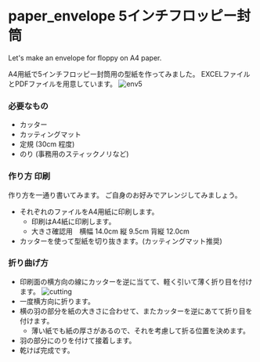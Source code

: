 # paper_envelope 5インチフロッピー封筒
Let's make an envelope for floppy on A4 paper.

A4用紙で5インチフロッピー封筒用の型紙を作ってみました。
EXCELファイルとPDFファイルを用意しています。
![env5](https://github.com/X1turboAgency/paper_envelope/assets/52121753/42a4504b-2cf2-4bd6-b703-bbcc843a5bd8)

### 必要なもの
- カッター
- カッティングマット
- 定規 (30cm 程度)
- のり (事務用のスティックノリなど)

### 作り方 印刷
作り方を一通り書いてみます。
ご自身のお好みでアレンジしてみましょう。

- それぞれのファイルをA4用紙に印刷します。
  - 印刷はA4紙に印刷します。
  - 大きさ確認用　横幅 14.0cm 縦 9.5cm 背縦 12.0cm
- カッターを使って型紙を切り抜きます。(カッティングマット推奨)

### 折り曲げ方
- 印刷面の横方向の線にカッターを逆に当てて、軽く引いて薄く折り目を付けます。
![cutting](https://github.com/X1turboAgency/paper_envelope/assets/52121753/1affc3a5-47dc-4777-81c4-05ce4523016b)
- 一度横方向に折ります。
- 横の羽の部分を紙の大きさに合わせて、またカッターを逆にあてて折り目を付けます。
  - 薄い紙でも紙の厚さがあるので、それを考慮して折る位置を決めます。
- 羽の部分にのりを付けて接着します。
- 乾けば完成です。



